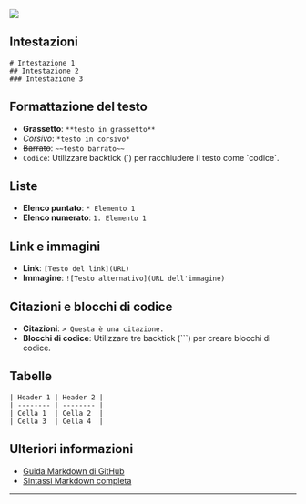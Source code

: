 ![](https://i.ibb.co/gzzZ8nM/markdown.png)

## Intestazioni
```
# Intestazione 1
## Intestazione 2
### Intestazione 3
```

## Formattazione del testo
- **Grassetto**: `**testo in grassetto**`
- *Corsivo*: `*testo in corsivo*`
- ~~Barrato~~: `~~testo barrato~~`
- `Codice`: Utilizzare backtick (\`) per racchiudere il testo come \`codice\`.

## Liste
- **Elenco puntato**: `* Elemento 1`
- **Elenco numerato**: `1. Elemento 1`

## Link e immagini
- **Link**: `[Testo del link](URL)`
- **Immagine**: `![Testo alternativo](URL dell'immagine)`

## Citazioni e blocchi di codice
- **Citazioni**: `> Questa è una citazione.`
- **Blocchi di codice**: Utilizzare tre backtick (\`\`\`) per creare blocchi di codice.

## Tabelle
```
| Header 1 | Header 2 |
| -------- | -------- |
| Cella 1  | Cella 2  |
| Cella 3  | Cella 4  |
```

## Ulteriori informazioni
- [Guida Markdown di GitHub](https://guides.github.com/pdfs/markdown-cheatsheet-online.pdf)
- [Sintassi Markdown completa](https://www.markdownguide.org/basic-syntax/)

---
